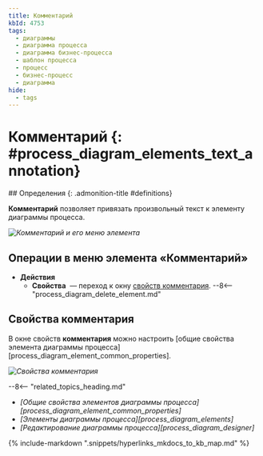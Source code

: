 ```yaml
---
title: Комментарий
kbId: 4753
tags:
  - диаграммы
  - диаграмма процесса
  - диаграмма бизнес-процесса
  - шаблон процесса
  - процесс
  - бизнес-процесс
  - диаграмма
hide:
  - tags
---
```


# Комментарий {: #process_diagram_elements_text_annotation}

<div class="admonition question" markdown="block">
## Определения {: .admonition-title #definitions}

**Комментарий** позволяет привязать произвольный текст к элементу диаграммы процесса.

</div>

*![Комментарий и его меню элемента](text_annotation.png)*

## Операции в меню элемента «Комментарий»

- **Действия**
    - **Свойства** <i class="fa-light fa-gear"></i> — переход к окну [свойств комментария](#свойства-комментария).
    --8<-- "process_diagram_delete_element.md"

## Свойства комментария

В  окне свойств **комментария** можно настроить [общие свойства элемента диаграммы процесса][process_diagram_element_common_properties].

*![Свойства комментария](text_annotation_general_properties.png)*

<div class="relatedTopics" markdown="block">

--8<-- "related_topics_heading.md"

- _[Общие свойства элементов диаграммы процесса][process_diagram_element_common_properties]_
- _[Элементы диаграммы процесса][process_diagram_elements]_
- _[Редактирование диаграммы процесса][process_diagram_designer]_

</div>

{% include-markdown ".snippets/hyperlinks_mkdocs_to_kb_map.md" %}
